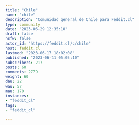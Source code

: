 ```yaml
---
title: "Chile" 
name: "chile"
description: "Comunidad general de Chile para Feddit.cl"
type: community
date: "2023-06-29 12:35:10"
draft: false
nsfw: false
actor_id: "https://feddit.cl/c/chile"
host: feddit.cl
lastmod: "2023-06-17 18:02:08"
published: "2023-06-11 05:05:10"
subscribers: 217
posts: 60
comments: 2779
weight: 60
dau: 22
wau: 57
mau: 170
instances:
- "feddit_cl"
tags: 
- "feddit_cl"

---
```

